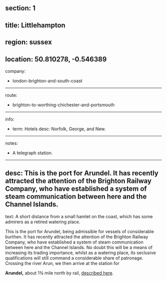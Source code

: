section: 1
----
title: Littlehampton
----
region: sussex
----
location: 50.810278, -0.546389
----
company:
- london-brighton-and-south-coast
----
route:
- brighton-to-worthing-chichester-and-portsmouth
----
info:
- term: Hotels
  desc: Norfolk, George, and New.
----
notes:
- A telegraph station.
----
desc: This is the port for Arundel. It has recently attracted the attention of the Brighton Railway Company, who have established a system of steam communication between here and the Channel Islands.
----
text: A short distance from a small hamlet on the coast, which has some admirers as a retired watering place.

This is the port for Arundel, being admissible for vessels of considerable burthen. It has recently attracted the attention of the Brighton Railway Company, who have established a system of steam communication between here and the Channel Islands. No doubt this will be a means of increasing its trading importance, whilst as a watering place, its seclusive qualifications will still command a considerable share of patronage. Crossing the river Arun, we then arrive at the station for

**Arundel,** about 1¾ mile north by rail, [described here](/stations/arundel).
